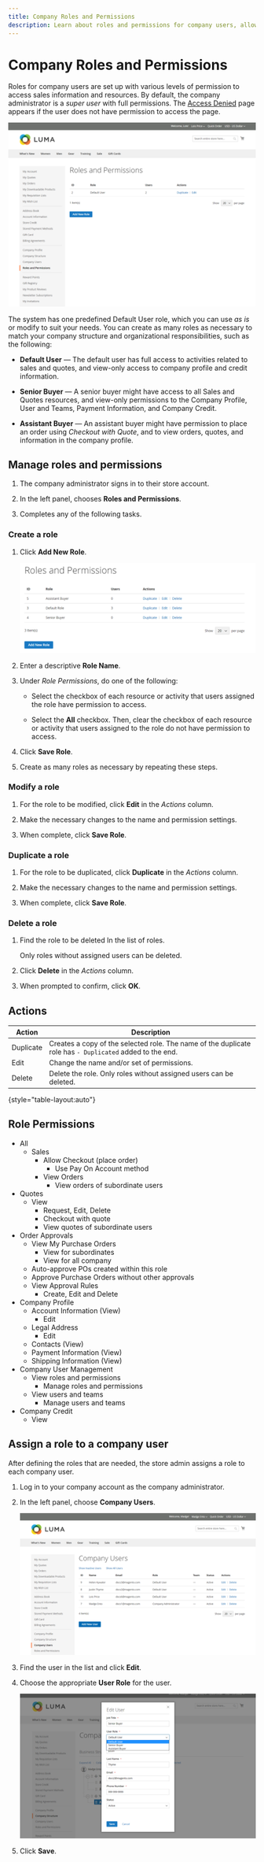 ```yaml
---
title: Company Roles and Permissions
description: Learn about roles and permissions for company users, allowing for various levels access to order information and resources.
---
```

# Company Roles and Permissions

Roles for company users are set up with various levels of permission to access sales information and resources. By default, the company administrator is a _super user_ with full permissions. The [Access Denied](https://docs.magento.com/user-guide/cms/pages-core.html) page appears if the user does not have permission to access the page.

![Roles and Permissions page with default role](./assets/company-roles-permissions.png)<!--- zoom --->

The system has one predefined Default User role, which you can use _as is_ or modify to suit your needs. You can create as many roles as necessary to match your company structure and organizational responsibilities, such as the following:

- **Default User** — The default user has full access to activities related to sales and quotes, and view-only access to company profile and credit information.

- **Senior Buyer** — A senior buyer might have access to all Sales and Quotes resources, and view-only permissions to the Company Profile, User and Teams, Payment Information, and Company Credit.

- **Assistant Buyer** — An assistant buyer might have permission to place an order using _Checkout with Quote_, and to view orders, quotes, and information in the company profile.

## Manage roles and permissions

1. The company administrator signs in to their store account.

1. In the left panel, chooses **Roles and Permissions**.

1. Completes any of the following tasks.

### Create a role

1. Click **Add New Role**.

   ![Add New Role](./assets/company-roles-permissions-add-storefront.png)<!--- zoom --->

1. Enter a descriptive **Role Name**.

1. Under _Role Permissions_, do one of the following:

   - Select the checkbox of each resource or activity that users assigned the role have permission to access.

   - Select the **All** checkbox. Then, clear the checkbox of each resource or activity that users assigned to the role do not have permission to access.

1. Click **Save Role**.

1. Create as many roles as necessary by repeating these steps.

### Modify a role

1. For the role to be modified, click **Edit** in the _Actions_ column.

1. Make the necessary changes to the name and permission settings.

1. When complete, click **Save Role**.

### Duplicate a role

1. For the role to be duplicated, click **Duplicate** in the _Actions_ column.

1. Make the necessary changes to the name and permission settings.

1. When complete, click **Save Role**.

### Delete a role

1. Find the role to be deleted In the list of roles.

   Only roles without assigned users can be deleted.

1. Click **Delete** in the _Actions_ column.

1. When prompted to confirm, click **OK**.

## Actions

| Action    | Description |
|-----------| ----------- |
| Duplicate | Creates a copy of the selected role. The name of the duplicate role has `- Duplicated` added to the end. |
| Edit      | Change the name and/or set of permissions.                                                               |
| Delete    | Delete the role. Only roles without assigned users can be deleted.                                       |

{style="table-layout:auto"}

## Role Permissions

- All
   - Sales
      - Allow Checkout (place order)
         - Use Pay On Account method
      - View Orders
         - View orders of subordinate users
- Quotes
   - View
      - Request, Edit, Delete
      - Checkout with quote
      - View quotes of subordinate users
- Order Approvals
   - View My Purchase Orders
      - View for subordinates
      - View for all company
   - Auto-approve POs created within this role
   - Approve Purchase Orders without other approvals
   - View Approval Rules
      - Create, Edit and Delete
- Company Profile
   - Account Information (View)
      - Edit
   - Legal Address
      - Edit
   - Contacts (View)
   - Payment Information (View)
   - Shipping Information (View)
- Company User Management
   - View roles and permissions
      - Manage roles and permissions
   - View users and teams
      - Manage users and teams
- Company Credit
   - View

## Assign a role to a company user

After defining the roles that are needed, the store admin assigns a role to each company user.

1. Log in to your company account as the company administrator.

1. In the left panel, choose **Company Users**.

   ![Company Users](./assets/company-users-list-storefront.png)<!--- zoom --->

1. Find the user in the list and click **Edit**.

1. Choose the appropriate **User Role** for the user.

   ![Edit User - choose a user role](./assets/company-user-assign-role.png)<!--- zoom --->

1. Click **Save**.
